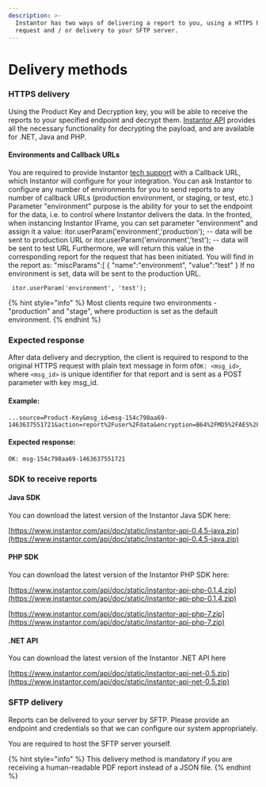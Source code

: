 ```yaml
---
description: >-
  Instantor has two ways of delivering a report to you, using a HTTPS POST
  request and / or delivery to your SFTP server.
---
```


# Delivery methods

### HTTPS delivery

Using the Product Key and Decryption key, you will be able to receive the reports to your specified endpoint and decrypt them. [Instantor API](https://www.instantor.com/api/doc#api-download) provides all the necessary functionality for decrypting the payload, and are available for .NET, Java and PHP.

#### Environments and Callback URLs

You are required to provide Instantor [tech support](mailto:tech@instantor.com) with a Callback URL, which Instantor will configure for your integration. You can ask Instantor to configure any number of environments for you to send reports to any number of callback URLs \(production environment, or staging, or test, etc.\) Parameter "environment" purpose is the ability for your to set the endpoint for the data, i.e. to control where Instantor delivers the data. In the fronted, when instancing Instantor IFrame, you can set parameter "environment" and assign it a value: itor.userParam\('environment','production'\); -- data will be sent to production URL or itor.userParam\('environment','test'\); -- data will be sent to test URL Furthermore, we will return this value in the corresponding report for the request that has been initiated. You will find in the report as: "miscParams":\[ { "name":"environment", "value":"test" } If no environment is set, data will be sent to the production URL.

```text
 itor.userParam('environment', 'test');
```

{% hint style="info" %}
Most clients require two environments - "production" and "stage", where production is set as the default environment. 
{% endhint %}

### Expected response

After data delivery and decryption, the client is required to respond to the original HTTPS request with plain text message in form of`OK: <msg_id>`, where `<msg_id>`  is unique identifier for that report and is sent as a POST parameter with key msg\_id.

#### Example: 

```text
...source=Product-Key&msg_id=msg-154c798aa69-1463637551721&action=report%2Fuser%2Fdata&encryption=B64%2FMD5%2FAES%2FCBC%2FPKCS5&payload=fLaaLEvgWN9leASb0g3TNZx4yp0D4yjFcnUNpOgsIHJH9...
```

#### Expected response:

```text
OK: msg-154c798aa69-1463637551721
```

### SDK to receive reports

#### Java SDK 

You can download the latest version of the Instantor Java SDK here: 

[https://www.instantor.com/api/doc/static/instantor-api-0.4.5-java.zip](https://www.instantor.com/api/doc/static/instantor-api-0.4.5-java.zip)

#### PHP SDK

You can download the latest version of the Instantor PHP SDK here:

[https://www.instantor.com/api/doc/static/instantor-api-php-0.1.4.zip](https://www.instantor.com/api/doc/static/instantor-api-php-0.1.4.zip)

[https://www.instantor.com/api/doc/static/instantor-api-php-7.zip](https://www.instantor.com/api/doc/static/instantor-api-php-7.zip)

#### .NET API 

You can download the latest version of the Instantor .NET API here

[https://www.instantor.com/api/doc/static/instantor-api-net-0.5.zip](https://www.instantor.com/api/doc/static/instantor-api-net-0.5.zip)

### SFTP delivery

Reports can be delivered to your server by SFTP. Please provide an endpoint and credentials so that we can configure our system appropriately.   
  
You are required to host the SFTP server yourself. 

{% hint style="info" %}
This delivery method is mandatory if you are receiving a human-readable PDF report instead of a JSON file.
{% endhint %}

